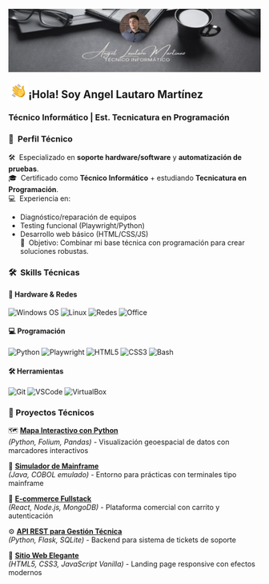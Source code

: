 <!-- Banner personalizado -->
![Banner Técnico Informático](https://github.com/angelicus112/angelicus112/blob/main/Banner%20de%20Linkedin%20Contador%20Moderno%20Negro.jpg)

<img alt="Saludo Técnico" src="https://raw.githubusercontent.com/AVS1508/AVS1508/master/assets/Hand%20Wave.gif" width='40' align="left"/><h2>¡Hola! Soy Angel Lautaro Martínez</h2>
<h3>Técnico Informático | Est. Tecnicatura en Programación</h3>

### 🔧 &nbsp;Perfil Técnico

🛠️ &nbsp;Especializado en **soporte hardware/software** y **automatización de pruebas**.\
🎓 &nbsp;Certificado como **Técnico Informático** + estudiando **Tecnicatura en Programación**.\
💻 &nbsp;Experiencia en:
- Diagnóstico/reparación de equipos
- Testing funcional (Playwright/Python)
- Desarrollo web básico (HTML/CSS/JS)\
📌 &nbsp;Objetivo: Combinar mi base técnica con programación para crear soluciones robustas.

### 🛠️ &nbsp;Skills Técnicas

#### 🔌 Hardware & Redes
![Windows OS](https://img.shields.io/badge/-Windows-05122A?style=flat&logo=windows&logoColor=0078D6)
![Linux](https://img.shields.io/badge/-Linux-05122A?style=flat&logo=linux&logoColor=FCC624)
![Redes](https://img.shields.io/badge/-Redes-05122A?style=flat&logo=cisco&logoColor=white)
![Office](https://img.shields.io/badge/-Office-05122A?style=flat&logo=microsoft-office&logoColor=D83B01)

#### 💻 Programación
![Python](https://img.shields.io/badge/-Python-05122A?style=flat&logo=python&logoColor=3776AB)
![Playwright](https://img.shields.io/badge/-Playwright-05122A?style=flat&logo=playwright)
![HTML5](https://img.shields.io/badge/-HTML5-05122A?style=flat&logo=html5&logoColor=E34F26)
![CSS3](https://img.shields.io/badge/-CSS3-05122A?style=flat&logo=css3&logoColor=1572B6)
![Bash](https://img.shields.io/badge/-Bash-05122A?style=flat&logo=gnu-bash&logoColor=4EAA25)

#### 🛠 Herramientas
![Git](https://img.shields.io/badge/-Git-05122A?style=flat&logo=git&logoColor=F05032)
![VSCode](https://img.shields.io/badge/-VSCode-05122A?style=flat&logo=visual-studio-code&logoColor=007ACC)
![VirtualBox](https://img.shields.io/badge/-VirtualBox-05122A?style=flat&logo=virtualbox&logoColor=183A61)

### 🚀 Proyectos Técnicos

🗺️ **[Mapa Interactivo con Python](https://github.com/angelicus112/Mi-Porfolio/tree/main/proyectos/proyecto5-mapaconpython)**  
*(Python, Folium, Pandas)* - Visualización geoespacial de datos con marcadores interactivos

💾 **[Simulador de Mainframe](https://github.com/angelicus112/Mi-Porfolio/tree/main/proyectos/proyecto4-mainframe)**  
*(Java, COBOL emulado)* - Entorno para prácticas con terminales tipo mainframe

🛒 **[E-commerce Fullstack](https://github.com/angelicus112/Mi-Porfolio/tree/main/proyectos/proyecto3-ecommerce)**  
*(React, Node.js, MongoDB)* - Plataforma comercial con carrito y autenticación

⚙️ **[API REST para Gestión Técnica](https://github.com/angelicus112/Mi-Porfolio/tree/main/proyectos/proyecto2-api)**  
*(Python, Flask, SQLite)* - Backend para sistema de tickets de soporte

🎨 **[Sitio Web Elegante](https://github.com/angelicus112/Mi-Porfolio/tree/main/proyectos/proyecto1-elegante)**  
*(HTML5, CSS3, JavaScript Vanilla)* - Landing page responsive con efectos modernos






